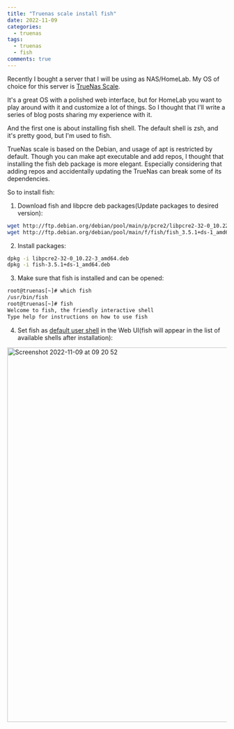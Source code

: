 ```yaml
---
title: "Truenas scale install fish"
date: 2022-11-09
categories:
  - truenas
tags:
  - truenas
  - fish
comments: true
---
```


Recently I bought a server that I will be using as NAS/HomeLab. My OS of choice
for this server is [TrueNas Scale](https://www.truenas.com/truenas-scale/).

It's a great OS with a polished web interface, but for HomeLab you want to play
around with it and customize a lot of things. So I thought that I'll write a
series of blog posts sharing my experience with it.

And the first one is about installing fish shell. The default shell is zsh, and
it's pretty good, but I'm used to fish.

TrueNas scale is based on the Debian, and usage of apt is restricted by
default.  Though you can make apt executable and add repos, I thought that
installing the fish deb package is more elegant. Especially considering that
adding repos and accidentally updating the TrueNas can break some of its
dependencies.

So to install fish:

1. Download fish and libpcre deb packages(Update packages to desired version):
```sh
wget http://ftp.debian.org/debian/pool/main/p/pcre2/libpcre2-32-0_10.22-3_amd64.deb
wget http://ftp.debian.org/debian/pool/main/f/fish/fish_3.5.1+ds-1_amd64.deb
```
2. Install packages:
```sh
dpkg -i libpcre2-32-0_10.22-3_amd64.deb
dpkg -i fish-3.5.1+ds-1_amd64.deb
```
3. Make sure that fish is installed and can be opened:
```sh
root@truenas[~]# which fish
/usr/bin/fish
root@truenas[~]# fish
Welcome to fish, the friendly interactive shell
Type help for instructions on how to use fish
```
4. Set fish as [default user shell](https://www.truenas.com/docs/core/coretutorials/changingdefaultshell/)
in the Web UI(fish will appear in the list of available shells after installation):

<img width="860" alt="Screenshot 2022-11-09 at 09 20 52" src="https://user-images.githubusercontent.com/28604639/200755661-d6359f35-53ae-4512-ad24-9b6bbf3b4b44.png">

